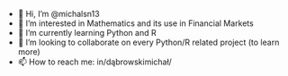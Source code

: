 - 👋 Hi, I’m @michalsn13
- 👀 I’m interested in Mathematics and its use in Financial Markets
- 🌱 I’m currently learning Python and R
- 💞️ I’m looking to collaborate on every Python/R related project (to learn more)
- 📫 How to reach me: in/dąbrowskimichał/

<!---
michalsn13/michalsn13 is a ✨ special ✨ repository because its `README.md` (this file) appears on your GitHub profile.
You can click the Preview link to take a look at your changes.
--->
